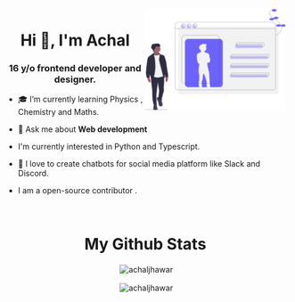 <img src="profile.svg" width="50%" align="right">
<h1 align="center">Hi 👋, I'm Achal</h1>
<h3 align="center"> 16 y/o frontend developer and designer. </h3>

- 🎓 I’m currently learning Physics , Chemistry and Maths.

- 💬 Ask me about **Web development**

- I'm currently interested in Python and Typescript.

- 🖤 I love to create chatbots for social media platform like Slack and Discord.

- I am a open-source contributor .

<br/>
<h1 align="center"> My Github Stats</h1>
<div align="center">
  <p align="center">&nbsp;<img align="center" src="https://github-readme-stats.vercel.app/api?username=achaljhawar&show_icons=true" alt="achaljhawar" /></p>
  <p align="center">&nbsp;<img align="center" src="https://github-readme-streak-stats.herokuapp.com/?user=achaljhawar" alt="achaljhawar" /></p>
</div>
<br />
<br />

